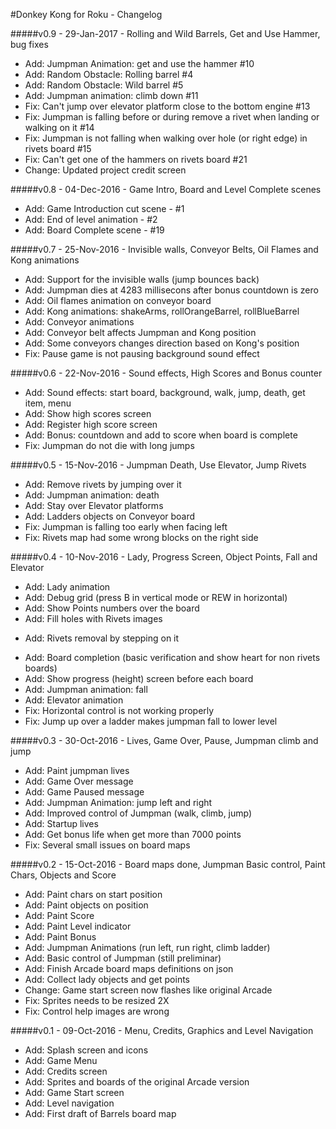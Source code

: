 #Donkey Kong for Roku - Changelog

#####v0.9 - 29-Jan-2017 - Rolling and Wild Barrels, Get and Use Hammer, bug fixes
* Add: Jumpman Animation: get and use the hammer #10
* Add: Random Obstacle: Rolling barrel #4
* Add: Random Obstacle: Wild barrel #5
* Add: Jumpman animation: climb down #11
* Fix: Can't jump over elevator platform close to the bottom engine #13
* Fix: Jumpman is falling before or during remove a rivet when landing or walking on it #14
* Fix: Jumpman is not falling when walking over hole (or right edge) in rivets board #15
* Fix: Can't get one of the hammers on rivets board #21
* Change: Updated project credit screen

#####v0.8 - 04-Dec-2016 - Game Intro, Board and Level Complete scenes
* Add: Game Introduction cut scene - #1
* Add: End of level animation - #2
* Add: Board Complete scene - #19

#####v0.7 - 25-Nov-2016 - Invisible walls, Conveyor Belts, Oil Flames and Kong animations
* Add: Support for the invisible walls (jump bounces back)
* Add: Jumpman dies at 4283 millisecons after bonus countdown is zero
* Add: Oil flames animation on conveyor board
* Add: Kong animations: shakeArms, rollOrangeBarrel, rollBlueBarrel
* Add: Conveyor animations
* Add: Conveyor belt affects Jumpman and Kong position
* Add: Some conveyors changes direction based on Kong's position
* Fix: Pause game is not pausing background sound effect

#####v0.6 - 22-Nov-2016 - Sound effects, High Scores and Bonus counter
* Add: Sound effects: start board, background, walk, jump, death, get item, menu
* Add: Show high scores screen
* Add: Register high score screen
* Add: Bonus: countdown and add to score when board is complete
* Fix: Jumpman do not die with long jumps

#####v0.5 - 15-Nov-2016 - Jumpman Death, Use Elevator, Jump Rivets
* Add: Remove rivets by jumping over it
* Add: Jumpman animation: death
* Add: Stay over Elevator platforms
* Add: Ladders objects on Conveyor board
* Fix: Jumpman is falling too early when facing left
* Fix: Rivets map had some wrong blocks on the right side

#####v0.4 - 10-Nov-2016 - Lady, Progress Screen, Object Points, Fall and Elevator
* Add: Lady animation
* Add: Debug grid (press B in vertical mode or REW in horizontal)
* Add: Show Points numbers over the board
* Add: Fill holes with Rivets images
+ Add: Rivets removal by stepping on it
* Add: Board completion (basic verification and show heart for non rivets boards)
* Add: Show progress (height) screen before each board
* Add: Jumpman animation: fall
* Add: Elevator animation
* Fix: Horizontal control is not working properly
* Fix: Jump up over a ladder makes jumpman fall to lower level

#####v0.3 - 30-Oct-2016 - Lives, Game Over, Pause, Jumpman climb and jump
* Add: Paint jumpman lives
* Add: Game Over message
* Add: Game Paused message
* Add: Jumpman Animation: jump left and right
* Add: Improved control of Jumpman (walk, climb, jump)
* Add: Startup lives
* Add: Get bonus life when get more than 7000 points
* Fix: Several small issues on board maps

#####v0.2 - 15-Oct-2016 - Board maps done, Jumpman Basic control, Paint Chars, Objects and Score
* Add: Paint chars on start position
* Add: Paint objects on position
* Add: Paint Score
* Add: Paint Level indicator
* Add: Paint Bonus
* Add: Jumpman Animations (run left, run right, climb ladder)
* Add: Basic control of Jumpman (still preliminar)
* Add: Finish Arcade board maps definitions on json
* Add: Collect lady objects and get points
* Change: Game start screen now flashes like original Arcade
* Fix: Sprites needs to be resized 2X
* Fix: Control help images are wrong

#####v0.1 - 09-Oct-2016 - Menu, Credits, Graphics and Level Navigation
* Add: Splash screen and icons
* Add: Game Menu
* Add: Credits screen
* Add: Sprites and boards of the original Arcade version
* Add: Game Start screen
* Add: Level navigation
* Add: First draft of Barrels board map
